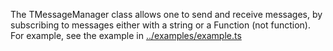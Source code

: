 The TMessageManager class allows one to send and receive messages, by subscribing to messages either with a string or a Function (not function).
For example, see the example in [../examples/example.ts](../examples/example.ts)
